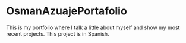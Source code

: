# OsmanAzuajePortafolio
 This is my portfolio where I talk a little about myself and show my most recent projects. This project is in Spanish.